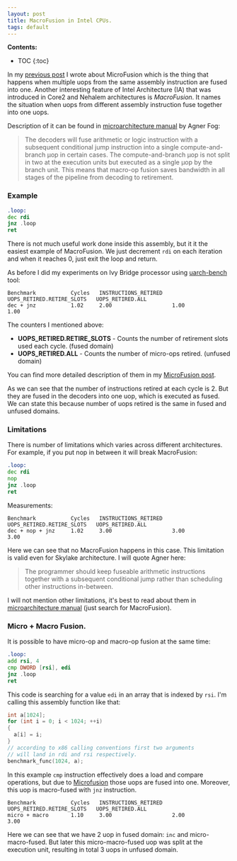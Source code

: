 ```yaml
---
layout: post
title: MacroFusion in Intel CPUs.
tags: default
---
```


**Contents:**
* TOC
{:toc}

In my [previous post](https://dendibakh.github.io/blog/2018/02/15/MicroFusion-in-Intel-CPUs) I wrote about MicroFusion which is the thing that happens when multiple uops from the same assembly instruction are fused into one. Another interesting feature of Intel Architecture (IA) that was introduced in Core2 and Nehalem architectures is *MacroFusion*. It names the situation when uops from different assembly instruction fuse together into one uops.

Description of it can be found in [microarchitecture manual](www.agner.org/optimize/microarchitecture.pdf) by Agner Fog:
> The decoders will fuse arithmetic or logic instruction with a subsequent conditional jump instruction into a single compute-and-branch µop in certain cases. The compute-and-branch µop is not split in two at the execution units but executed as a single µop by the branch unit. This means that macro-op fusion saves bandwidth in all stages of the pipeline from decoding to retirement.

### Example

```asm
.loop:
dec rdi
jnz .loop
ret
```
There is not much useful work done inside this assembly, but it it the easiest example of MacroFusion. We just decrement `rdi` on each iteration and when it reaches 0, just exit the loop and return.

As before I did my experiments on Ivy Bridge processor using [uarch-bench](https://github.com/travisdowns/uarch-bench) tool:
```
Benchmark           Cycles   INSTRUCTIONS_RETIRED   UOPS_RETIRED.RETIRE_SLOTS   UOPS_RETIRED.ALL
dec + jnz           1.02     2.00                   1.00                        1.00
```
The counters I mentioned above:
- **UOPS_RETIRED.RETIRE_SLOTS** - Counts the number of retirement slots used each cycle. (fused domain)
- **UOPS_RETIRED.ALL** - Counts the number of micro-ops retired. (unfused domain)

You can find more detailed description of them in my [MicroFusion post](https://dendibakh.github.io/blog/2018/02/15/MicroFusion-in-Intel-CPUs).

As we can see that the number of instructions retired at each cycle is 2. But they are fused in the decoders into one uop, which is executed as fused. We can state this because number of uops retired is the same in fused and unfused domains.

### Limitations

There is number of limitations which varies across different architectures. For example, if you put nop in between it will break MacroFusion:
```asm
.loop:
dec rdi
nop
jnz .loop
ret
```
Measurements:
```
Benchmark           Cycles   INSTRUCTIONS_RETIRED   UOPS_RETIRED.RETIRE_SLOTS   UOPS_RETIRED.ALL
dec + nop + jnz     1.02     3.00                   3.00                        3.00
```
Here we can see that no MacroFusion happens in this case. This limitation is valid even for Skylake architecture. I will quote Agner here:
> The programmer should keep fuseable arithmetic instructions together with a subsequent conditional jump rather than scheduling other instructions in-between.

I will not mention other limitations, it's best to read about them in [microarchitecture manual](www.agner.org/optimize/microarchitecture.pdf) (just search for MacroFusion).

### Micro + Macro Fusion.

It is possible to have micro-op and macro-op fusion at the same time:

```asm
.loop:
add rsi, 4
cmp DWORD [rsi], edi
jnz .loop
ret
```

This code is searching for a value `edi` in an array that is indexed by `rsi`. I'm calling this assembly function like that:
```cpp
int a[1024];
for (int i = 0; i < 1024; ++i)
{
  a[i] = i;
}
// according to x86 calling conventions first two arguments 
// will land in rdi and rsi respectively.
benchmark_func(1024, a);
```

In this example `cmp` instruction effectively does a load and compare operations, but due to [Microfusion](https://dendibakh.github.io/blog/2018/02/15/MicroFusion-in-Intel-CPUs) those uops are fused into one. Moreover, this uop is macro-fused with `jnz` instruction.

```
Benchmark           Cycles   INSTRUCTIONS_RETIRED   UOPS_RETIRED.RETIRE_SLOTS   UOPS_RETIRED.ALL
micro + macro       1.10     3.00                   2.00                        3.00
```

Here we can see that we have 2 uop in fused domain: `inc` and micro-macro-fused. But later this micro-macro-fused uop was split at the execution unit, resulting in total 3 uops in unfused domain.

